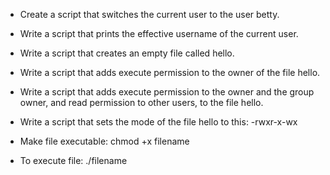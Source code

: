 - Create a script that switches the current user to the user betty.
- Write a script that prints the effective username of the current user.
- Write a script that creates an empty file called hello.
- Write a script that adds execute permission to the owner of the file hello.
- Write a script that adds execute permission to the owner and the group owner, and read permission to other users, to the file hello.
- Write a script that sets the mode of the file hello to this: -rwxr-x-wx

- Make file executable: chmod +x filename
- To execute file: ./filename
